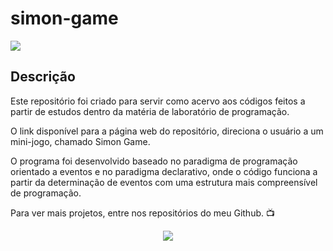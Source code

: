 # simon-game
<img loading="lazy" src="http://img.shields.io/static/v1?label=STATUS&message=%20FINALIZADO&color=purple&style=for-the-badge"/>

## Descrição

<p>Este repositório foi criado para servir como acervo aos códigos feitos a partir de estudos dentro da matéria de laboratório de programação.</p>

<p>O link disponível para a página web do repositório, direciona o usuário a um mini-jogo, chamado Simon Game.</p> 

<p>O programa foi desenvolvido baseado no paradigma de programação orientado a eventos e no paradigma declarativo, onde o código funciona a partir da determinação de eventos com uma estrutura mais compreensível de programação.
</p>


<p>Para ver mais projetos, entre nos repositórios do meu Github. 📺</p>

<p align=center><img loading="lazy" src="https://i.pinimg.com/originals/27/64/c1/2764c19b1ae6b78ab0934a2b6f0ae601.gif"/></p>
